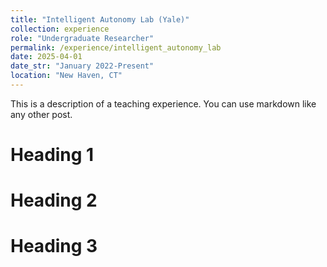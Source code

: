 ```yaml
---
title: "Intelligent Autonomy Lab (Yale)"
collection: experience
role: "Undergraduate Researcher"
permalink: /experience/intelligent_autonomy_lab
date: 2025-04-01
date_str: "January 2022-Present"
location: "New Haven, CT"
---
```


This is a description of a teaching experience. You can use markdown like any other post.

Heading 1
======

Heading 2
======

Heading 3
======
